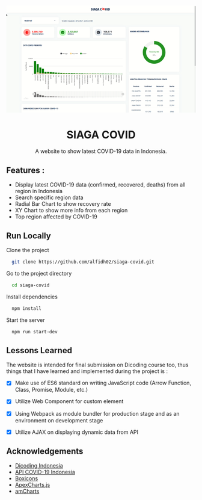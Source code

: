 <br />
<p align="center">
  <a href="#">
    <img src="gif/web-demo.gif" alt="Siaga COVID">
  </a>

<h1 align="center">SIAGA COVID</h1>

  <p align="center">
    A website to show latest COVID-19 data in Indonesia.
  </p>
</p>

## Features :
- Display latest COVID-19 data (confirmed, recovered, deaths) from all region in Indonesia
- Search specific region data
- Radial Bar Chart to show recovery rate
- XY Chart to show more info from each region
- Top region affected by COVID-19

## Run Locally

Clone the project

```bash
  git clone https://github.com/alfidh02/siaga-covid.git
```

Go to the project directory

```bash
  cd siaga-covid
```

Install dependencies

```bash
  npm install
```

Start the server

```bash
  npm run start-dev
```

## Lessons Learned
The website is intended for final submission on Dicoding course too, thus things that I have learned and implemented during the project is :
- [x] Make use of ES6 standard on writing JavaScript code (Arrow Function, Class, Promise, Module, etc.)
- [x] Utilize Web Component for custom element
- [x] Using Webpack as module bundler for production stage and as an environment on development stage
- [x] Utilize AJAX on displaying dynamic data from API


## Acknowledgements

 - [Dicoding Indonesia](https://www.dicoding.com/academies/163)
 - [API COVID-19 Indonesia](https://github.com/Reynadi531/api-covid19-indonesia-v2)
 - [Boxicons](https://boxicons.com)
 - [ApexCharts.js](https://apexcharts.com)
 - [amCharts](https://amcharts.com)

  

  
